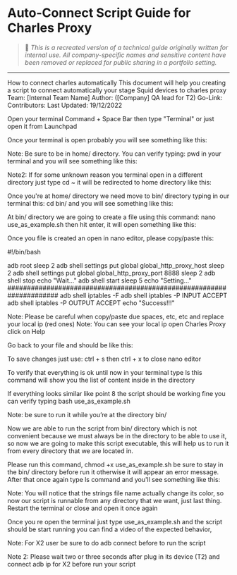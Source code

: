 # Auto-Connect Script Guide for Charles Proxy

> 📘 *This is a recreated version of a technical guide originally written for internal use. All company-specific names and sensitive content have been removed or replaced for public sharing in a portfolio setting.*

---

How to connect charles automatically
This document will help you creating a script to connect automatically your stage Squid devices to charles proxy
Team: [Internal Team Name]
Author: ([Company] QA lead for T2)
Go-Link: 
Contributors: 
Last Updated: 19/12/2022

Open your terminal Command + Space Bar then type "Terminal" or just open it from Launchpad

Once your terminal is open probably you will see something like this: 

Note: Be sure to be in home/ directory. You can verify typing: pwd in your terminal and you will see something like this: 

Note2: If for some unknown reason you terminal open in a different directory just type 
cd ~ it will be redirected to home directory like this:



Once you're at home/ directory we need move to bin/ directory typing in our terminal this: cd bin/ and you will see something like this:


At bin/ directory we are going to create a file using this command: 
nano use\_as\_example.sh then hit enter, it will open something like this: 

Once you file is created an open in nano editor, please copy/paste this:

#!/bin/bash

adb root
sleep 2
adb shell settings put global global\_http\_proxy\_host 
sleep 2
adb shell settings put global global\_http\_proxy\_port 8888
sleep 2
adb shell stop
echo "Wait..."
adb shell start
sleep 5
echo "Setting..."
#####################################################################
adb shell iptables -F
adb shell iptables -P INPUT ACCEPT
adb shell iptables -P OUTPUT ACCEPT
echo "Success!!!"

Note: Please be careful when copy/paste due spaces, etc, etc and replace your local ip (red ones)
Note: You can see your local ip open Charles Proxy click on Help 

Go back to your file and should be like this:

To save changes just use: ctrl + s then ctrl + x to close nano editor


To verify that everything is ok until now in your terminal type ls this command will show you the list of content inside in the directory

If everything looks similar like point 8 the script should be working fine you can verify typing bash use\_as\_example.sh

Note: be sure to run it while you’re at the directory bin/ 

Now we are able to run the script from bin/ directory which is not convenient because we must always be in the directory to be able to use it, so now we are going to make this script executable, this will help us to run it from every directory that we are located in.





Please run this command, chmod +x use\_as\_example.sh be sure to stay in the bin/ directory before run it otherwise it will appear an error message. After that once again type ls command and you'll see something like this: 

Note: You will notice that the strings file name actually change its color, so now our script is runnable from any directory that we want, just last thing. Restart the terminal or close and open it once again 

Once you re open the terminal just type use\_as\_example.sh and the script should be start running
 you can find a video of the expected behavior, 

Note: For X2 user be sure to do adb connect  before to run the script

Note 2: Please wait two or three seconds after plug in its device (T2) and connect adb ip for X2 before run your script
